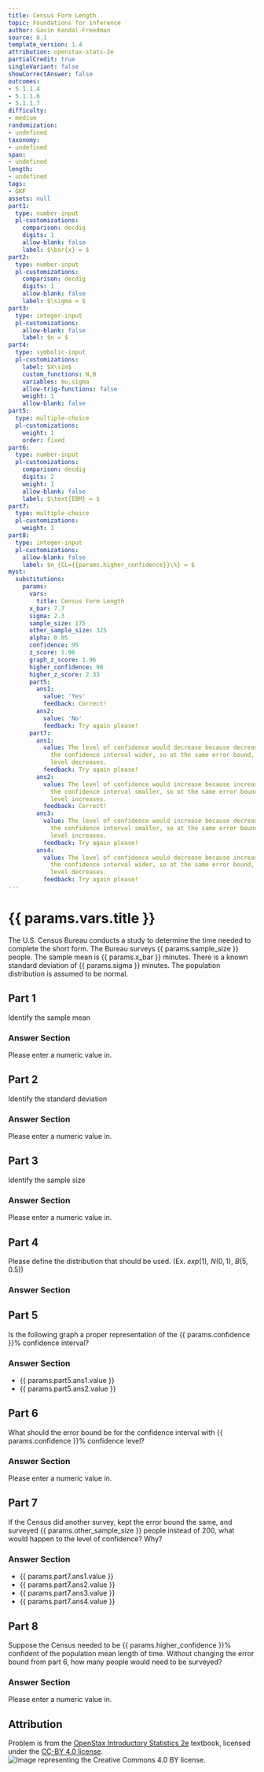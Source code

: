```yaml
---
title: Census Form Length
topic: Foundations for inference
author: Gavin Kendal-Freedman
source: 8.1
template_version: 1.4
attribution: openstax-stats-2e
partialCredit: true
singleVariant: false
showCorrectAnswer: false
outcomes:
- 5.1.1.4
- 5.1.1.6
- 5.1.1.7
difficulty:
- medium
randomization:
- undefined
taxonomy:
- undefined
span:
- undefined
length:
- undefined
tags:
- GKF
assets: null
part1:
  type: number-input
  pl-customizations:
    comparison: decdig
    digits: 1
    allow-blank: false
    label: $\bar{x} = $
part2:
  type: number-input
  pl-customizations:
    comparison: decdig
    digits: 1
    allow-blank: false
    label: $\sigma = $
part3:
  type: integer-input
  pl-customizations:
    allow-blank: false
    label: $n = $
part4:
  type: symbolic-input
  pl-customizations:
    label: $X\sim$
    custom_functions: N,B
    variables: mu,sigma
    allow-trig-functions: false
    weight: 1
    allow-blank: false
part5:
  type: multiple-choice
  pl-customizations:
    weight: 1
    order: fixed
part6:
  type: number-input
  pl-customizations:
    comparison: decdig
    digits: 2
    weight: 1
    allow-blank: false
    label: $\text{EBM} = $
part7:
  type: multiple-choice
  pl-customizations:
    weight: 1
part8:
  type: integer-input
  pl-customizations:
    allow-blank: false
    label: $n_{CL={{params.higher_confidence}}\%} = $
myst:
  substitutions:
    params:
      vars:
        title: Census Form Length
      x_bar: 7.7
      sigma: 2.3
      sample_size: 175
      other_sample_size: 325
      alpha: 0.05
      confidence: 95
      z_score: 1.96
      graph_z_score: 1.96
      higher_confidence: 98
      higher_z_score: 2.33
      part5:
        ans1:
          value: 'Yes'
          feedback: Correct!
        ans2:
          value: 'No'
          feedback: Try again please!
      part7:
        ans1:
          value: The level of confidence would decrease because decreasing $n$ makes
            the confidence interval wider, so at the same error bound, the confidence
            level decreases.
          feedback: Try again please!
        ans2:
          value: The level of confidence would increase because increasing $n$ makes
            the confidence interval smaller, so at the same error bound, the confidence
            level increases.
          feedback: Correct!
        ans3:
          value: The level of confidence would increase because decreasing $n$ makes
            the confidence interval smaller, so at the same error bound, the confidence
            level increases.
          feedback: Try again please!
        ans4:
          value: The level of confidence would decrease because increasing $n$ makes
            the confidence interval wider, so at the same error bound, the confidence
            level decreases.
          feedback: Try again please!
---
```

# {{ params.vars.title }}
The U.S. Census Bureau conducts a study to determine the time needed to complete the short form. The Bureau surveys {{ params.sample_size }} people. The sample mean is {{ params.x_bar }} minutes. There is a known standard deviation of {{ params.sigma }} minutes. The population distribution is assumed to be normal.

## Part 1

Identify the sample mean

### Answer Section

Please enter a numeric value in.

## Part 2

Identify the standard deviation

### Answer Section

Please enter a numeric value in.

## Part 3

Identify the sample size

### Answer Section

Please enter a numeric value in.

## Part 4

Please define the distribution that should be used. (Ex. $exp(1)$, $N(0,1)$, $B(5, 0.5)$)

### Answer Section

## Part 5

Is the following graph a proper representation of the {{ params.confidence }}% confidence interval?

<pl-figure file-name="figure 1.png" type="dynamic" width="500px"></pl-figure>

### Answer Section

- {{ params.part5.ans1.value }}
- {{ params.part5.ans2.value }}

## Part 6

What should the error bound be for the confidence interval with {{ params.confidence }}% confidence level?

### Answer Section

Please enter a numeric value in.

## Part 7

If the Census did another survey, kept the error bound the same, and surveyed {{ params.other_sample_size }} people instead of 200, what would happen to the level of confidence? Why?

### Answer Section

- {{ params.part7.ans1.value }}
- {{ params.part7.ans2.value }}
- {{ params.part7.ans3.value }}
- {{ params.part7.ans4.value }}

## Part 8

Suppose the Census needed to be {{ params.higher_confidence }}% confident of the population mean length of time. Without changing the error bound from part 6, how many people would need to be surveyed?

### Answer Section

Please enter a numeric value in.

## Attribution

Problem is from the [OpenStax Introductory Statistics 2e](https://openstax.org/books/introductory-statistics-2e) textbook, licensed under the [CC-BY 4.0 license](https://creativecommons.org/licenses/by/4.0/).<br>![Image representing the Creative Commons 4.0 BY license.](https://raw.githubusercontent.com/firasm/bits/master/by.png)